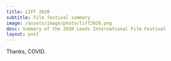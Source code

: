 ```yaml
---
title: LIFF 2020
subtitle: Film festival summary
image: /assets/image/photo/liff2020.png
desc: Summary of the 2020 Leeds International Film Festival
layout: post
---
```


Thanks, COVID.